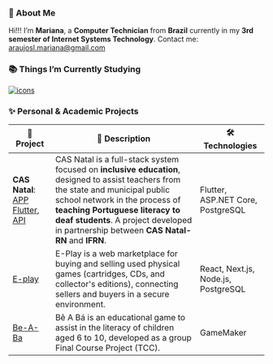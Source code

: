 ### 🌷 About Me
Hi!!! I’m **Mariana**, a **Computer Technician** from **Brazil** currently in my **3rd semester of Internet Systems Technology**. Contact me: araujosl.mariana@gmail.com


### 📚 Things I’m Currently Studying
[![icons](https://skillicons.dev/icons?i=cs,dotnet,flutter,dart,gamemakerstudio,css,js,react,python,django,postgres,figma,notion,trello&perline=50)](https://skillicons.dev)


### ✨ Personal & Academic Projects
| 🧩 **Project** | 🧠 **Description** | 🛠️ **Technologies** |
|---|---|---|
| **CAS Natal**: [APP Flutter](https://github.com/mari-arujjo/APP-CAS-Natal), [API](https://github.com/mari-arujjo/CAS-Natal-Api) | CAS Natal is a full-stack system focused on **inclusive education**, designed to assist teachers from the state and municipal public school network in the process of **teaching Portuguese literacy to deaf students**. A project developed in partnership between **CAS Natal-RN** and **IFRN**. | Flutter, ASP.NET Core, PostgreSQL |
| [E-play](https://github.com/ThalysRD/e-play) | E-Play is a web marketplace for buying and selling used physical games (cartridges, CDs, and collector's editions), connecting sellers and buyers in a secure environment. | React, Next.js, Node.js, PostgreSQL |
| [Be-A-Ba](https://github.com/mari-arujjo/Be-A-Ba) | Bê A Bá is an educational game to assist in the literacy of children aged 6 to 10, developed as a group Final Course Project (TCC). | GameMaker |
